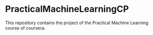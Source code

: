 # PracticalMachineLearningCP
This repository contains the project of the Practical Machine Learning course of coursera.

